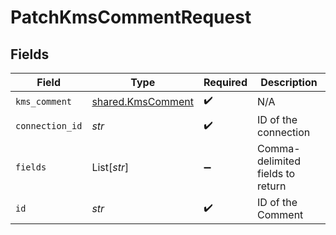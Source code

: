 # PatchKmsCommentRequest


## Fields

| Field                                                  | Type                                                   | Required                                               | Description                                            |
| ------------------------------------------------------ | ------------------------------------------------------ | ------------------------------------------------------ | ------------------------------------------------------ |
| `kms_comment`                                          | [shared.KmsComment](../../models/shared/kmscomment.md) | :heavy_check_mark:                                     | N/A                                                    |
| `connection_id`                                        | *str*                                                  | :heavy_check_mark:                                     | ID of the connection                                   |
| `fields`                                               | List[*str*]                                            | :heavy_minus_sign:                                     | Comma-delimited fields to return                       |
| `id`                                                   | *str*                                                  | :heavy_check_mark:                                     | ID of the Comment                                      |